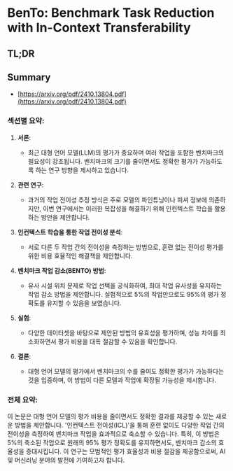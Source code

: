 # BenTo: Benchmark Task Reduction with In-Context Transferability
## TL;DR
## Summary
- [https://arxiv.org/pdf/2410.13804.pdf](https://arxiv.org/pdf/2410.13804.pdf)

### 섹션별 요약:

1. **서론**:
   - 최근 대형 언어 모델(LLM)의 평가가 중요하며 여러 작업을 포함한 벤치마크의 필요성이 강조됩니다. 벤치마크의 크기를 줄이면서도 정확한 평가가 가능하도록 하는 연구 방향을 제시하고 있습니다.

2. **관련 연구**:
   - 과거의 작업 전이성 추정 방식은 주로 모델의 파인튜닝이나 피셔 정보에 의존하지만, 이번 연구에서는 이러한 복잡성을 해결하기 위해 인컨텍스트 학습을 활용하는 방안을 제안합니다.

3. **인컨텍스트 학습을 통한 작업 전이성 분석**:
   - 서로 다른 두 작업 간의 전이성을 측정하는 방법으로, 훈련 없는 전이성 평가를 위한 비용 효율적인 해결책을 제안합니다.

4. **벤치마크 작업 감소(BENTO) 방법**:
   - 유사 시설 위치 문제로 작업 선택을 공식화하여, 최대 작업 유사성을 유지하는 작업 감소 방법을 제안합니다. 실험적으로 5%의 작업만으로도 95%의 평가 정확도를 유지할 수 있음을 보였습니다.

5. **실험**:
   - 다양한 데이터셋을 바탕으로 제안된 방법의 유효성을 평가하며, 성능 차이를 최소화하면서 평가 비용을 대폭 절감할 수 있음을 확인합니다.

6. **결론**:
   - 대형 언어 모델의 평가에서 벤치마크의 수를 줄여도 정확한 평가가 가능하다는 것을 입증하며, 이 방법이 다른 모델과 작업에 확장될 가능성을 제시합니다.

### 전체 요약:

이 논문은 대형 언어 모델의 평가 비용을 줄이면서도 정확한 결과를 제공할 수 있는 새로운 방법을 제안합니다. '인컨텍스트 전이성(ICL)'을 통해 훈련 없이도 다양한 작업 간의 전이성을 측정하여 벤치마크 작업을 효과적으로 축소할 수 있습니다. 특히, 이 방법은 5%의 축소된 작업으로 원래의 95% 평가 정확도를 유지하면서도, 벤치마크 감소의 효율성을 증대시킵니다. 이 연구는 모범적인 평가 효율성과 비용 절감을 제공함으로써, AI 및 머신러닝 분야의 발전에 기여하고자 합니다.